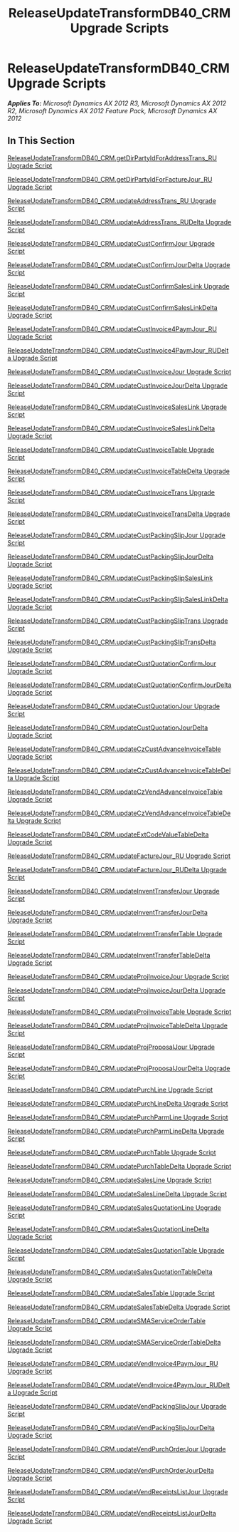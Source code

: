 ﻿---
title: ReleaseUpdateTransformDB40_CRM Upgrade Scripts
TOCTitle: ReleaseUpdateTransformDB40_CRM Upgrade Scripts
ms:assetid: 2fe97a44-2c32-44ec-a1be-c9612f75f574
ms:mtpsurl: https://msdn.microsoft.com/en-us/library/JJ736044(v=AX.60)
ms:contentKeyID: 49707459
ms.date: 05/18/2015
mtps_version: v=AX.60
---

# ReleaseUpdateTransformDB40\_CRM Upgrade Scripts 


_**Applies To:** Microsoft Dynamics AX 2012 R3, Microsoft Dynamics AX 2012 R2, Microsoft Dynamics AX 2012 Feature Pack, Microsoft Dynamics AX 2012_

## In This Section

[ReleaseUpdateTransformDB40\_CRM.getDirPartyIdForAddressTrans\_RU Upgrade Script](releaseupdatetransformdb40-crm-getdirpartyidforaddresstrans-ru-upgrade-script.md)

[ReleaseUpdateTransformDB40\_CRM.getDirPartyIdForFactureJour\_RU Upgrade Script](releaseupdatetransformdb40-crm-getdirpartyidforfacturejour-ru-upgrade-script.md)

[ReleaseUpdateTransformDB40\_CRM.updateAddressTrans\_RU Upgrade Script](releaseupdatetransformdb40-crm-updateaddresstrans-ru-upgrade-script.md)

[ReleaseUpdateTransformDB40\_CRM.updateAddressTrans\_RUDelta Upgrade Script](releaseupdatetransformdb40-crm-updateaddresstrans-rudelta-upgrade-script.md)

[ReleaseUpdateTransformDB40\_CRM.updateCustConfirmJour Upgrade Script](releaseupdatetransformdb40-crm-updatecustconfirmjour-upgrade-script.md)

[ReleaseUpdateTransformDB40\_CRM.updateCustConfirmJourDelta Upgrade Script](releaseupdatetransformdb40-crm-updatecustconfirmjourdelta-upgrade-script.md)

[ReleaseUpdateTransformDB40\_CRM.updateCustConfirmSalesLink Upgrade Script](releaseupdatetransformdb40-crm-updatecustconfirmsaleslink-upgrade-script.md)

[ReleaseUpdateTransformDB40\_CRM.updateCustConfirmSalesLinkDelta Upgrade Script](releaseupdatetransformdb40-crm-updatecustconfirmsaleslinkdelta-upgrade-script.md)

[ReleaseUpdateTransformDB40\_CRM.updateCustInvoice4PaymJour\_RU Upgrade Script](releaseupdatetransformdb40-crm-updatecustinvoice4paymjour-ru-upgrade-script.md)

[ReleaseUpdateTransformDB40\_CRM.updateCustInvoice4PaymJour\_RUDelta Upgrade Script](releaseupdatetransformdb40-crm-updatecustinvoice4paymjour-rudelta-upgrade-script.md)

[ReleaseUpdateTransformDB40\_CRM.updateCustInvoiceJour Upgrade Script](releaseupdatetransformdb40-crm-updatecustinvoicejour-upgrade-script.md)

[ReleaseUpdateTransformDB40\_CRM.updateCustInvoiceJourDelta Upgrade Script](releaseupdatetransformdb40-crm-updatecustinvoicejourdelta-upgrade-script.md)

[ReleaseUpdateTransformDB40\_CRM.updateCustInvoiceSalesLink Upgrade Script](releaseupdatetransformdb40-crm-updatecustinvoicesaleslink-upgrade-script.md)

[ReleaseUpdateTransformDB40\_CRM.updateCustInvoiceSalesLinkDelta Upgrade Script](releaseupdatetransformdb40-crm-updatecustinvoicesaleslinkdelta-upgrade-script.md)

[ReleaseUpdateTransformDB40\_CRM.updateCustInvoiceTable Upgrade Script](releaseupdatetransformdb40-crm-updatecustinvoicetable-upgrade-script.md)

[ReleaseUpdateTransformDB40\_CRM.updateCustInvoiceTableDelta Upgrade Script](releaseupdatetransformdb40-crm-updatecustinvoicetabledelta-upgrade-script.md)

[ReleaseUpdateTransformDB40\_CRM.updateCustInvoiceTrans Upgrade Script](releaseupdatetransformdb40-crm-updatecustinvoicetrans-upgrade-script.md)

[ReleaseUpdateTransformDB40\_CRM.updateCustInvoiceTransDelta Upgrade Script](releaseupdatetransformdb40-crm-updatecustinvoicetransdelta-upgrade-script.md)

[ReleaseUpdateTransformDB40\_CRM.updateCustPackingSlipJour Upgrade Script](releaseupdatetransformdb40-crm-updatecustpackingslipjour-upgrade-script.md)

[ReleaseUpdateTransformDB40\_CRM.updateCustPackingSlipJourDelta Upgrade Script](releaseupdatetransformdb40-crm-updatecustpackingslipjourdelta-upgrade-script.md)

[ReleaseUpdateTransformDB40\_CRM.updateCustPackingSlipSalesLink Upgrade Script](releaseupdatetransformdb40-crm-updatecustpackingslipsaleslink-upgrade-script.md)

[ReleaseUpdateTransformDB40\_CRM.updateCustPackingSlipSalesLinkDelta Upgrade Script](releaseupdatetransformdb40-crm-updatecustpackingslipsaleslinkdelta-upgrade-script.md)

[ReleaseUpdateTransformDB40\_CRM.updateCustPackingSlipTrans Upgrade Script](releaseupdatetransformdb40-crm-updatecustpackingsliptrans-upgrade-script.md)

[ReleaseUpdateTransformDB40\_CRM.updateCustPackingSlipTransDelta Upgrade Script](releaseupdatetransformdb40-crm-updatecustpackingsliptransdelta-upgrade-script.md)

[ReleaseUpdateTransformDB40\_CRM.updateCustQuotationConfirmJour Upgrade Script](releaseupdatetransformdb40-crm-updatecustquotationconfirmjour-upgrade-script.md)

[ReleaseUpdateTransformDB40\_CRM.updateCustQuotationConfirmJourDelta Upgrade Script](releaseupdatetransformdb40-crm-updatecustquotationconfirmjourdelta-upgrade-script.md)

[ReleaseUpdateTransformDB40\_CRM.updateCustQuotationJour Upgrade Script](releaseupdatetransformdb40-crm-updatecustquotationjour-upgrade-script.md)

[ReleaseUpdateTransformDB40\_CRM.updateCustQuotationJourDelta Upgrade Script](releaseupdatetransformdb40-crm-updatecustquotationjourdelta-upgrade-script.md)

[ReleaseUpdateTransformDB40\_CRM.updateCzCustAdvanceInvoiceTable Upgrade Script](releaseupdatetransformdb40-crm-updateczcustadvanceinvoicetable-upgrade-script.md)

[ReleaseUpdateTransformDB40\_CRM.updateCzCustAdvanceInvoiceTableDelta Upgrade Script](releaseupdatetransformdb40-crm-updateczcustadvanceinvoicetabledelta-upgrade-script.md)

[ReleaseUpdateTransformDB40\_CRM.updateCzVendAdvanceInvoiceTable Upgrade Script](releaseupdatetransformdb40-crm-updateczvendadvanceinvoicetable-upgrade-script.md)

[ReleaseUpdateTransformDB40\_CRM.updateCzVendAdvanceInvoiceTableDelta Upgrade Script](releaseupdatetransformdb40-crm-updateczvendadvanceinvoicetabledelta-upgrade-script.md)

[ReleaseUpdateTransformDB40\_CRM.updateExtCodeValueTableDelta Upgrade Script](releaseupdatetransformdb40-crm-updateextcodevaluetabledelta-upgrade-script.md)

[ReleaseUpdateTransformDB40\_CRM.updateFactureJour\_RU Upgrade Script](releaseupdatetransformdb40-crm-updatefacturejour-ru-upgrade-script.md)

[ReleaseUpdateTransformDB40\_CRM.updateFactureJour\_RUDelta Upgrade Script](releaseupdatetransformdb40-crm-updatefacturejour-rudelta-upgrade-script.md)

[ReleaseUpdateTransformDB40\_CRM.updateInventTransferJour Upgrade Script](releaseupdatetransformdb40-crm-updateinventtransferjour-upgrade-script.md)

[ReleaseUpdateTransformDB40\_CRM.updateInventTransferJourDelta Upgrade Script](releaseupdatetransformdb40-crm-updateinventtransferjourdelta-upgrade-script.md)

[ReleaseUpdateTransformDB40\_CRM.updateInventTransferTable Upgrade Script](releaseupdatetransformdb40-crm-updateinventtransfertable-upgrade-script.md)

[ReleaseUpdateTransformDB40\_CRM.updateInventTransferTableDelta Upgrade Script](releaseupdatetransformdb40-crm-updateinventtransfertabledelta-upgrade-script.md)

[ReleaseUpdateTransformDB40\_CRM.updateProjInvoiceJour Upgrade Script](releaseupdatetransformdb40-crm-updateprojinvoicejour-upgrade-script.md)

[ReleaseUpdateTransformDB40\_CRM.updateProjInvoiceJourDelta Upgrade Script](releaseupdatetransformdb40-crm-updateprojinvoicejourdelta-upgrade-script.md)

[ReleaseUpdateTransformDB40\_CRM.updateProjInvoiceTable Upgrade Script](releaseupdatetransformdb40-crm-updateprojinvoicetable-upgrade-script.md)

[ReleaseUpdateTransformDB40\_CRM.updateProjInvoiceTableDelta Upgrade Script](releaseupdatetransformdb40-crm-updateprojinvoicetabledelta-upgrade-script.md)

[ReleaseUpdateTransformDB40\_CRM.updateProjProposalJour Upgrade Script](releaseupdatetransformdb40-crm-updateprojproposaljour-upgrade-script.md)

[ReleaseUpdateTransformDB40\_CRM.updateProjProposalJourDelta Upgrade Script](releaseupdatetransformdb40-crm-updateprojproposaljourdelta-upgrade-script.md)

[ReleaseUpdateTransformDB40\_CRM.updatePurchLine Upgrade Script](releaseupdatetransformdb40-crm-updatepurchline-upgrade-script.md)

[ReleaseUpdateTransformDB40\_CRM.updatePurchLineDelta Upgrade Script](releaseupdatetransformdb40-crm-updatepurchlinedelta-upgrade-script.md)

[ReleaseUpdateTransformDB40\_CRM.updatePurchParmLine Upgrade Script](releaseupdatetransformdb40-crm-updatepurchparmline-upgrade-script.md)

[ReleaseUpdateTransformDB40\_CRM.updatePurchParmLineDelta Upgrade Script](releaseupdatetransformdb40-crm-updatepurchparmlinedelta-upgrade-script.md)

[ReleaseUpdateTransformDB40\_CRM.updatePurchTable Upgrade Script](releaseupdatetransformdb40-crm-updatepurchtable-upgrade-script.md)

[ReleaseUpdateTransformDB40\_CRM.updatePurchTableDelta Upgrade Script](releaseupdatetransformdb40-crm-updatepurchtabledelta-upgrade-script.md)

[ReleaseUpdateTransformDB40\_CRM.updateSalesLine Upgrade Script](releaseupdatetransformdb40-crm-updatesalesline-upgrade-script.md)

[ReleaseUpdateTransformDB40\_CRM.updateSalesLineDelta Upgrade Script](releaseupdatetransformdb40-crm-updatesaleslinedelta-upgrade-script.md)

[ReleaseUpdateTransformDB40\_CRM.updateSalesQuotationLine Upgrade Script](releaseupdatetransformdb40-crm-updatesalesquotationline-upgrade-script.md)

[ReleaseUpdateTransformDB40\_CRM.updateSalesQuotationLineDelta Upgrade Script](releaseupdatetransformdb40-crm-updatesalesquotationlinedelta-upgrade-script.md)

[ReleaseUpdateTransformDB40\_CRM.updateSalesQuotationTable Upgrade Script](releaseupdatetransformdb40-crm-updatesalesquotationtable-upgrade-script.md)

[ReleaseUpdateTransformDB40\_CRM.updateSalesQuotationTableDelta Upgrade Script](releaseupdatetransformdb40-crm-updatesalesquotationtabledelta-upgrade-script.md)

[ReleaseUpdateTransformDB40\_CRM.updateSalesTable Upgrade Script](releaseupdatetransformdb40-crm-updatesalestable-upgrade-script.md)

[ReleaseUpdateTransformDB40\_CRM.updateSalesTableDelta Upgrade Script](releaseupdatetransformdb40-crm-updatesalestabledelta-upgrade-script.md)

[ReleaseUpdateTransformDB40\_CRM.updateSMAServiceOrderTable Upgrade Script](releaseupdatetransformdb40-crm-updatesmaserviceordertable-upgrade-script.md)

[ReleaseUpdateTransformDB40\_CRM.updateSMAServiceOrderTableDelta Upgrade Script](releaseupdatetransformdb40-crm-updatesmaserviceordertabledelta-upgrade-script.md)

[ReleaseUpdateTransformDB40\_CRM.updateVendInvoice4PaymJour\_RU Upgrade Script](releaseupdatetransformdb40-crm-updatevendinvoice4paymjour-ru-upgrade-script.md)

[ReleaseUpdateTransformDB40\_CRM.updateVendInvoice4PaymJour\_RUDelta Upgrade Script](releaseupdatetransformdb40-crm-updatevendinvoice4paymjour-rudelta-upgrade-script.md)

[ReleaseUpdateTransformDB40\_CRM.updateVendPackingSlipJour Upgrade Script](releaseupdatetransformdb40-crm-updatevendpackingslipjour-upgrade-script.md)

[ReleaseUpdateTransformDB40\_CRM.updateVendPackingSlipJourDelta Upgrade Script](releaseupdatetransformdb40-crm-updatevendpackingslipjourdelta-upgrade-script.md)

[ReleaseUpdateTransformDB40\_CRM.updateVendPurchOrderJour Upgrade Script](releaseupdatetransformdb40-crm-updatevendpurchorderjour-upgrade-script.md)

[ReleaseUpdateTransformDB40\_CRM.updateVendPurchOrderJourDelta Upgrade Script](releaseupdatetransformdb40-crm-updatevendpurchorderjourdelta-upgrade-script.md)

[ReleaseUpdateTransformDB40\_CRM.updateVendReceiptsListJour Upgrade Script](releaseupdatetransformdb40-crm-updatevendreceiptslistjour-upgrade-script.md)

[ReleaseUpdateTransformDB40\_CRM.updateVendReceiptsListJourDelta Upgrade Script](releaseupdatetransformdb40-crm-updatevendreceiptslistjourdelta-upgrade-script.md)

  


